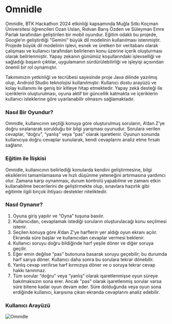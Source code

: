# Omnidle 

   Omnidle, BTK Hackathon 2024 etkinliği kapsamında Muğla Sıtkı Koçman Üniversitesi öğrencileri Ozan Uslan, Rıdvan Barış Özden ve Süleyman Emre Parlak tarafından geliştirilen bir mobil oyundur. Eğitim odaklı bu projede, Google’ın geliştirdiği “Gemini” büyük dil modelinin kullanılması istenmiştir. Projede büyük dil modelinin işlevi, esnek ve üretken bir veritabanı olarak çalışması ve kullanıcı tarafından belirlenen konu üzerine içerik oluşturması olarak belirlenmiştir. Yapay zekanın günümüz koşullarındaki işlevselliği ve sağladığı başarılı çıktılar, uygulamanın sürdürülebilirliği ve işleyişi açısından önemli bir rol oynamıştır.  

   Takımımızın yetkinliği ve tecrübesi sayesinde proje Java dilinde yazılmış olup, Android Studio teknolojisi kullanılmıştır. Kullanıcı dostu arayüzü ve kolay kullanımı ile geniş bir kitleye hitap etmektedir. Yapay zekâ desteği ile içeriklerin oluşturulması, oyuna aktif bir güncellik katmakta ve içeriklerin kullanıcı isteklerine göre uyarlanabilir olmasını sağlamaktadır.

### Nasıl Bir Oyundur?  

   Omnidle, kullanıcının seçtiği konuya göre oluşturulmuş soruların, A’dan Z’ye doğru sıralanarak sorulduğu bir bilgi yarışması oyunudur. Sorulara verilen cevaplar, “doğru”, “yanlış” veya “pas” olarak işaretlenir. Oyunun sonunda kullanıcıya doğru cevaplar sunularak, kendi cevaplarını analiz etme fırsatı sağlanır.

### Eğitim ile İlişkisi  

   Omnidle, kullanıcının belirlediği konularda kendini geliştirmesine, bilgi eksiklerini tamamlamasına ve hızlı düşünme yeteneğini artırmasına yardımcı olur. Zamana karşı oynanması, durum kontrolü yapabilme ve zamanı etkin kullanabilme becerilerini de geliştirmekte olup, sınavlara hazırlık gibi eğitimle ilgili birçok ihtiyacı destekler niteliktedir.

### Nasıl Oynanır?  

   1) Oyuna giriş yapılır ve “Oyna” tuşuna basılır.  
   2) Kullanıcıdan, cevaplamak istediği soruların oluşturulacağı konu seçilmesi istenir.  
   3) Seçilen konuya göre A’dan Z’ye harflerin yer aldığı oyun ekranı açılır. Ekranda süre başlar ve kullanıcıdan cevaplar vermesi beklenir.  
   4) Kullanıcı soruyu doğru bildiğinde harf yeşile döner ve diğer soruya geçilir.  
   5) Eğer emin değilse “pas” butonuna basarak soruyu geçebilir; bu durumda harf sarıya döner. Kullanıcı daha sonra bu sorulara tekrar dönebilir.  
   6) Yanlış cevap verilirse harf kırmızıya döner ve o soruya tekrar cevap hakkı tanınmaz.  
   7) Tüm sorular “doğru” veya “yanlış” olarak işaretlenmişse oyun süreye bakılmaksızın sona erer. Ancak "pas" olarak işaretlenmiş sorular varsa süre bitene kadar oyun devam eder. Süre dolduğunda veya oyun sona      
   erdiğinde kullanıcı, karşısına çıkan ekranda cevaplarını analiz edebilir.

### Kullanıcı Arayüzü
![Omnidle](https://github.com/user-attachments/assets/07a3fe58-a7cc-40c7-a37d-cc3bf037e892)  
